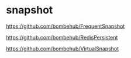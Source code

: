 # snapshot

https://github.com/bombehub/FrequentSnapshot

https://github.com/bombehub/RedisPersistent

https://github.com/bombehub/VirtualSnapshot
